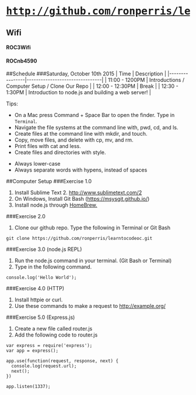 # <pre>http://github.com/ronperris/learntocodeoc</pre>

Wifi
----
#### ROC3Wifi
#### ROCnb4590

##Schedule
###Saturday, October 10th 2015
| Time | Description |
|----------------|--------------------------------|
| 11:00 - 1200PM | Introductions / Computer Setup / Clone Our Repo |
| 12:00 - 12:30PM | Break |
| 12:30 - 1:30PM | Introduction to node.js and building a web server! |

Tips:
* On a Mac press Command + Space Bar to open the finder. Type in `Terminal`.
* Navigate the file systems at the command line with, pwd, cd, and ls.
* Create files at the command line with mkdir, and touch.
* Copy, move files, and delete with cp, mv, and rm.
* Print files with cat and less.
* Create files and directories with style.
- Always lower-case
- Always separate words with hypens, instead of spaces

##Computer Setup
###Exercise 1.0
1. Install Sublime Text 2. http://www.sublimetext.com/2
2. On Windows, Install Git Bash (https://msysgit.github.io/)
3. Install node.js through [HomeBrew.](http://brew.sh/)

###Exercise 2.0
1. Clone our github repo.
Type the following in Terminal or Git Bash
```
git clone https://github.com/ronperris/learntocodeoc.git
```

###Exercise 3.0 (node.js REPL)
1. Run the node.js command in your terminal. (Git Bash or Terminal)
2. Type in the following command.
````
console.log('Hello World');
````

###Exercise 4.0 (HTTP)
1. Install httpie or curl.
2. Use these commands to make a request to http://example.org/

###Exercise 5.0 (Express.js)
1. Create a new file called router.js
2. Add the following code to router.js
````
var express = require('express');
var app = express();

app.use(function(request, response, next) {
  console.log(request.url);
  next();
})

app.listen(1337);
````

